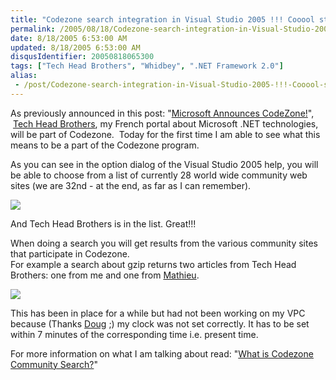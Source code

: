 ```yaml
---
title: "Codezone search integration in Visual Studio 2005 !!! Cooool stuf :-)"
permalink: /2005/08/18/Codezone-search-integration-in-Visual-Studio-2005-!!!-Cooool-stuf-)/
date: 8/18/2005 6:53:00 AM
updated: 8/18/2005 6:53:00 AM
disqusIdentifier: 20050818065300
tags: ["Tech Head Brothers", "Whidbey", ".NET Framework 2.0"]
alias:
 - /post/Codezone-search-integration-in-Visual-Studio-2005-!!!-Cooool-stuf-).aspx/index.html
---
```




As previously announced in this post: "[Microsoft 
Announces CodeZone!](http://weblogs.asp.net/lkempe/archive/2005/03/29/396184.aspx)",  [Tech 
Head Brothers](http://www.techheadbrothers.com), my French portal about Microsoft .NET technologies, will be 
part of Codezone.  Today for the first time I am able to see what this 
means to be a part of the Codezone program.
<!-- more -->

As you can see in the option dialog of the Visual Studio 2005 help, you will 
be able to choose from a list of currently 28 world wide community web sites (we 
are 32nd - at the end, as far as I can remember).

![](http://membres.lycos.fr/lkempe//thbcodezone1.jpg)

And Tech Head Brothers is in the list. Great!!!

When doing a search you will get results from the various community sites 
that participate in Codezone.  
For example a search about gzip returns two 
articles from Tech Head Brothers: one from me and one from [Mathieu](http://myaustraliantrip.blogspot.com/).

![](http://membres.lycos.fr/lkempe//thbcodezone2.jpg)

This has been in place for a while but had not been working on my VPC because 
(Thanks [Doug](http://www.dotnetjunkies.com/weblog/dougseven/) ;) my 
clock was not set correctly. It has to be set within 7 minutes of the 
corresponding time i.e. present time.

For more information on what I am talking about read: "[What 
is Codezone Community Search?](http://markitup.com/Posts/Post.aspx?postId=611bc7a7-cd07-4dd8-a058-14ad1884538b)"
